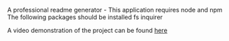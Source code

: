 A professional readme generator - 
This application requires node and npm 
The following packages should be installed
fs
inquirer

A video demonstration of the project can be found [here](https://drive.google.com/file/d/1ZjbzqffO_1vWwHqkJNAQq_qNhsAbqvAa/view)
